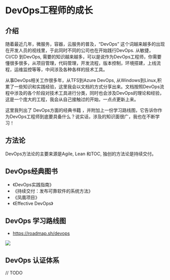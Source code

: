 # DevOps工程师的成长

## 介绍

随着最近几年，微服务，容器，云服务的普及，“DevOps” 这个词越来越多的出现在开发人员的视线里，于此同时不同的公司也在开始践行DevOps. 从敏捷，CI/CD 到DevOps, 需要的知识越来越多，可以是说作为DevOps工程师，你需要懂很多很多，从项目管理，代码管理，开发流程，版本控制，环境搭建，上线流程，运维监控等等，中间涉及各种各样的技术工具。

从事DevOps相关工作很多年，从TFS到Azure DevOps, 从Windows到Linux,积累了一些知识和实践经验，这里我会以文档的方式分享出来。文档按照DevOps流程中涉及的各个阶段对技术工具进行分类，同时也会涉及DevOps的理论和经验，这是一个庞大的工程，我会从自己接触过的开始，一点点更新上来。

这里我列出了 DevOps方面的经典书籍 ，并附加上一份学习路线图，它告诉你作为DevOps工程师到底要具备什么？说实话，涉及的知识面很广，我也在不断学习！

## 方法论

DevOps方法论的主要来源是Agile, Lean 和TOC, 独创的方法论是持续交付。

## DevOps经典图书

- 《DevOps实践指南》
- 《持续交付：发布可靠软件的系统方法》
- 《凤凰项目》
- 《Effective DevOps》

## DevOps 学习路线图

- https://roadmap.sh/devops

![](https://gitee.com/owen2016/pic-hub/raw/master/pics/20201020001011.png)

## DevOps 认证体系

// TODO